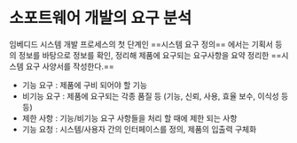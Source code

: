 # 소포트웨어 개발의 요구 분석
임베디드 시스템 개발 프로세스의 첫 단계인 ==시스템 요구 정의== 에서는 기획서 등의 정보를 바탕으로 정보를 확인, 정리해 제품에 요구되는 요구사항을 요약 정리한 ==시스템 요구 사양서를 작성한다.==

- 기능 요구 : 제품에 구비 되어야 할 기능
- 비기능 요구 : 제품에 요구되는 각종 품질 등 (기능, 신뢰, 사용, 효율 보수, 이식성 등등)
- 제한 사항 : 기능/비기능 요구 사항들을 처리 할 때에 제한 되는 사항
- 기능 요청 : 시스템/사용자 간의 인터페이스를 정의, 제품의 입출력 구체화

